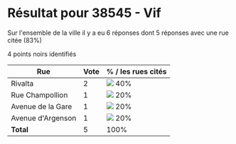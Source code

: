 # Résultat pour 38545 - Vif

Sur l'ensemble de la ville il y a eu 6 réponses dont 5 réponses avec une rue citée (83%)

4 points noirs identifiés

| Rue | Vote | % / les rues cités|
|-----|------|-------------------|
| Rivalta | 2 | <img src="../../img/bar_40.gif" />&nbsp;40%|
| Rue Champollion | 1 | <img src="../../img/bar_20.gif" />&nbsp;20%|
| Avenue de la Gare | 1 | <img src="../../img/bar_20.gif" />&nbsp;20%|
| Avenue d'Argenson | 1 | <img src="../../img/bar_20.gif" />&nbsp;20%|
| **Total** | 5 | 100%|
